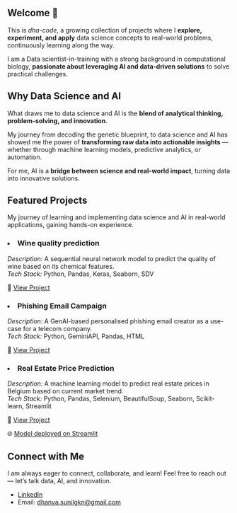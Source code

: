 ## Welcome 👋

This is *dha-code*, a growing collection of projects where I **explore, experiment, and apply** data science concepts to real-world problems, continuously learning along the way.

I am a Data scientist-in-training with a strong background in computational biology, **passionate about leveraging AI and data-driven solutions** to solve practical challenges. </br>

## Why Data Science and AI

What draws me to data science and AI is the **blend of analytical thinking, problem-solving, and innovation**.

My journey from decoding the genetic blueprint, to data science and AI has showed me the power of **transforming raw data into actionable insights** — whether through machine learning models, predictive analytics, or automation.

For me, AI is a **bridge between science and real-world impact**, turning data into innovative solutions.

## Featured Projects

My journey of learning and implementing data science and AI in real-world applications, gaining hands-on experience.

### <li> Wine quality prediction
*Description:* A sequential neural network model to predict the quality of wine based on its chemical features.  
*Tech Stack:* Python, Pandas, Keras, Seaborn, SDV


🔗 [View Project](https://github.com/dha-code/Wine_quality_prediction)


### <li> Phishing Email Campaign
*Description:* A GenAI-based personalised phishing email creator as a use-case for a telecom company.</br>
*Tech Stack:* Python, GeminiAPI, Pandas, HTML

🔗 [View Project](https://github.com/dha-code/Proximus_Phishing_Email_Campaign)


### <li> Real Estate Price Prediction
*Description:* A machine learning model to predict real estate prices in Belgium based on current market trend.  
*Tech Stack:* Python, Pandas, Selenium, BeautifulSoup, Seaborn, Scikit-learn, Streamlit

🔗 [View Project](https://github.com/dha-code/Real-estate-price-prediction)


🌐 [Model deployed on Streamlit](https://github.com/dha-code/Streamlit_Price_Prediction_Model)


## Connect with Me

I am always eager to connect, collaborate, and learn! Feel free to reach out — let’s talk data, AI, and innovation.

- [LinkedIn](https://www.linkedin.com/in/dhanyasunil/)
- Email: dhanya.sunilgkn@gmail.com
